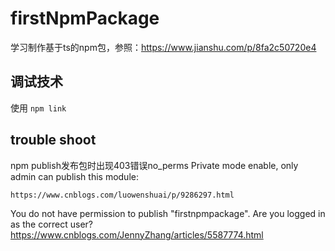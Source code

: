 # firstNpmPackage

学习制作基于ts的npm包，参照：https://www.jianshu.com/p/8fa2c50720e4

## 调试技术

使用 `npm link`

## trouble shoot

npm publish发布包时出现403错误no_perms Private mode enable, only admin can publish this module:

    https://www.cnblogs.com/luowenshuai/p/9286297.html

You do not have permission to publish "firstnpmpackage". Are you logged in as the correct user?     
    https://www.cnblogs.com/JennyZhang/articles/5587774.html
    